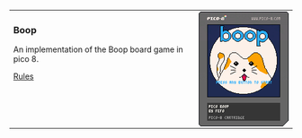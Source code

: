 <table>
  <tr>
    <td valign="top" width="999">
      <a href="https://fbarreta.github.io/boop/boop.html">
        <img src="https://raw.githubusercontent.com/fbarreta/boop/main/boop.p8.png" align="right">
      </a>
      <h3>Boop</h3>
      <p>An implementation of the Boop board game in pico 8.</p>
      <p><a href="https://www.buffalolib.org/sites/default/files/gaming-unplugged/inst/Boop%20Instructions.pdf">Rules</a></p>
    </td>
  </tr>
</table>

